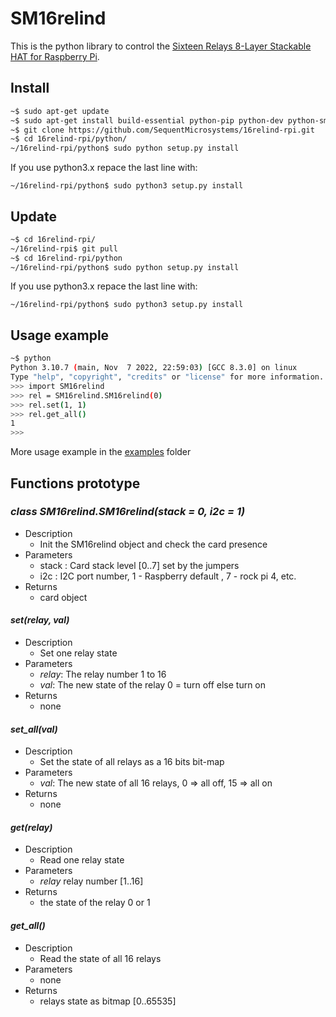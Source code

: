# SM16relind

This is the python library to control the [Sixteen Relays 8-Layer Stackable HAT for Raspberry Pi](https://sequentmicrosystems.com/collections/all-io-cards/products/sixteen-relays-8-layer-stackable-hat-for-raspberry-pi).

## Install

```bash
~$ sudo apt-get update
~$ sudo apt-get install build-essential python-pip python-dev python-smbus git
~$ git clone https://github.com/SequentMicrosystems/16relind-rpi.git
~$ cd 16relind-rpi/python/
~/16relind-rpi/python$ sudo python setup.py install
```
If you use python3.x repace the last line with:
```
~/16relind-rpi/python$ sudo python3 setup.py install
```
## Update

```bash
~$ cd 16relind-rpi/
~/16relind-rpi$ git pull
~$ cd 16relind-rpi/python
~/16relind-rpi/python$ sudo python setup.py install
```
If you use python3.x repace the last line with:
```
~/16relind-rpi/python$ sudo python3 setup.py install
```
## Usage example

```bash
~$ python
Python 3.10.7 (main, Nov  7 2022, 22:59:03) [GCC 8.3.0] on linux
Type "help", "copyright", "credits" or "license" for more information.
>>> import SM16relind
>>> rel = SM16relind.SM16relind(0)
>>> rel.set(1, 1)
>>> rel.get_all()
1
>>>
```

More usage example in the [examples](examples/) folder

## Functions prototype

### *class SM16relind.SM16relind(stack = 0, i2c = 1)*
* Description
  * Init the SM16relind object and check the card presence 
* Parameters
  * stack : Card stack level [0..7] set by the jumpers
  * i2c : I2C port number, 1 - Raspberry default , 7 - rock pi 4, etc.
* Returns 
  * card object

#### *set(relay, val)*
* Description
  * Set one relay state
* Parameters
  * *relay*: The relay number 1 to 16
  * *val*: The new state of the relay 0 = turn off else turn on
* Returns
  * none
  
#### *set_all(val)*
* Description
  * Set the state of all relays as a 16 bits bit-map
* Parameters
  * *val*: The new state of all 16 relays, 0 => all off, 15 => all on
* Returns
  * none
  
#### *get(relay)*
* Description
  * Read one relay state
* Parameters
  * *relay* relay number [1..16]
* Returns
  * the state of the relay 0 or 1

#### *get_all()*
* Description
  * Read the state of all 16 relays 
* Parameters
  * none
* Returns
  * relays state as bitmap [0..65535]


